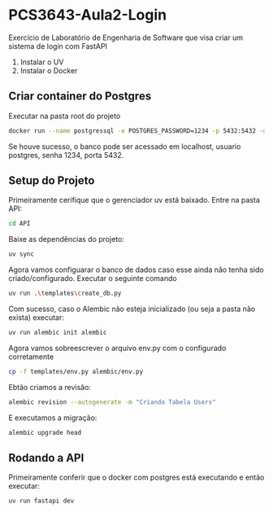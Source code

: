 # PCS3643-Aula2-Login
Exercício de Laboratório de Engenharia de Software que visa criar um sistema de login com FastAPI

1. Instalar o UV
2. Instalar o Docker

## Criar container do Postgres

Executar na pasta root do projeto

```sh
docker run --name postgressql -e POSTGRES_PASSWORD=1234 -p 5432:5432 -d postgres
```

Se houve sucesso, o banco pode ser acessado em localhost, usuario postgres, senha 1234, porta 5432.

## Setup do Projeto

Primeiramente cerifique que o gerenciador uv está baixado. Entre na pasta API:

```sh
cd API
```

Baixe as dependências do projeto:

```sh
uv sync
```

Agora vamos configuarar o banco de dados caso esse ainda não tenha sido criado/configurado. Executar o seguinte comando

```sh
uv run .\templates\create_db.py
```

Com sucesso, caso o Alembic não esteja inicializado (ou seja a pasta não exista) executar:

```sh
uv run alembic init alembic
```

Agora vamos sobreescrever o arquivo env.py com o configurado corretamente

```sh
cp -f templates/env.py alembic/env.py 
```

Ebtão criamos a revisão:

```sh
alembic revision --autogenerate -m "Criando Tabela Users" 
```

E executamos a migração:

```sh
alembic upgrade head
```

## Rodando a API

Primeiramente conferir que o docker com postgres está executando e então executar:

```sh
uv run fastapi dev
```
